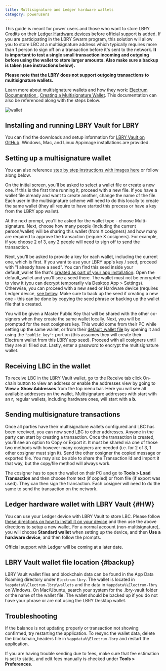 ```yaml
---
title: Multisignature and Ledger hardware wallets
category: powerusers
---
```


This guide is meant for power users and those who want to store LBRY Credits on their [Ledger Hardware devices](#HW) before official support is added. If you are participating in the LBRY Swarm program, this solution will allow you to store LBC at a multisignature address which typically requires more than 1 person to sign off on a transaction before it's sent to the network. **It is important to test a single small transaction incoming and outgoing before using the wallet to store larger amounts. Also make sure a backup is taken (see instructions below).**

**Please note that the LBRY does not support outgoing transactions to multisignature wallets.**

Learn more about multisignature wallets and how they work: [Electrum Documentation ](http://docs.electrum.org/en/latest/multisig.html), [Creating a Multisignature Wallet](https://bitcoinelectrum.com/creating-a-multisig-wallet/). This documentation can also be referenced along with the steps below.

![wallet](https://spee.ch/2/multisig.jpg)

## Installing and running LBRY Vault for LBRY

You can find the downloads and setup information for [LBRY Vault on GitHub](https://github.com/kodxana/LBRY-Vault/releases). Windows, Mac, and Linux Appimage installations are provided.

## Setting up a multisignature wallet

You can also reference [step by step instructions with images here](https://drive.google.com/file/d/1zS9gXyfsz8e5gQGj8GrtlzCuhIWibQv4/view) or follow along below.

On the initial screen, you'll be asked to select a wallet file or create a new one. If this is the first time running it, proceed with a new file. If you have a wallet file already and want to create another, change the name of the file. Each user in the multisignature scheme will need to do this locally to create the same wallet (they all require to have started this process or have a key from the LBRY app wallet).

At the next prompt, you'll be asked for the wallet type - choose Multi-signature. Next, choose how many people (including the current person/wallet) will be sharing this wallet (from X cosigners) and how many are required to approve the transaction (require X cosigners). For example, if you choose 2 of 3, any 2 people will need to sign off to send the transaction.

Next, you'll be asked to provide a key for each wallet, including the current one, which is first. If you want to use your LBRY app's key / seed, proceed with  "I already have a seed". You can find this seed inside your default_wallet file that's [created as part of your app installation](https://lbry.io/faq/how-to-backup-wallet). Open the default_wallet and you'll see a seed there. The wallet must not be encrypted to view it (you can decrypt temporarily via Desktop App > Settings). Otherwise, you can proceed with a new seed or Hardware device (requires Ledger device, [see below](#HW). Make sure to back up the seed if creating a new one - this can be done by copying the seed phrase or backing up the wallet file that's created.

You will be given a Master Public Key that will be shared with the other co-signers when they create the same wallet locally. Next, you will be prompted for the next cosigners key. This would come from their PC while setting up the same wallet, or from their [default_wallet file](https://lbry.io/faq/how-to-backup-wallet) by opening it and using the ```"public_key":``` portion (this assumes they will create their Electrum wallet from this LBRY app seed). Proceed with all cosigners until they are all filled out. Lastly, enter a password to encrypt the multisignature wallet.

## Receiving LBC in the wallet

To receive LBC in the LBRY Vault wallet, go to the Receive tab click On-chain button to view an address or enable the addresses view by going to **View > Show Addresses** from the top menu bar. Here you will see all available addresses on the wallet. Multisignature addresses with start with an **r**, regular wallets, including hardware ones, will start with a **b**.

## Sending multisignature transactions

Once all parties have their multisignature wallets configured and LBC has been received, you can now send LBC to other addresses. Anyone in the party can start by creating a transaction. Once the transaction is created, you'll see an option to Copy or Export it. It must be shared via one of those two methods with however many cosigners are needed (i.e. for 2 of 3, 1 other cosigner must sign it). Send the other cosigner the copied message or exported file. You may also be able to share the Transaction Id and import it that way, but the copy/file method will always work.

The cosigner has to open the wallet on their PC and go to **Tools > Load Transaction** and then choose from text (if copied) or from file (if export was used). They can then sign the transaction. Each cosigner will need to do the same to send the transaction on the network.

## Ledger hardware wallet with LBRY Vault {#HW}

You can use your Ledger device with LBRY Vault to store LBC. Please follow [these directions on how to install it on your device](https://github.com/tzarebczan/ledger-app-btc/releases/tag/lbry) and then use the above directions to setup a new wallet. For a normal account (non-multisignature), you will choose **Standard wallet** when setting up the device, and then **Use a hardware device**, and then follow the prompts.

Official support with Ledger will be coming at a later date.

## LBRY Vault wallet file location {#backup}

LBRY Vault wallet files and blockchain data can be found in the App Data Roaming directory under `Electrum-lbry`. The wallet is located in `%appdata%\Electrum-lbry\wallets` and the data in `%appdata%\Electrum-lbry` on Windows. On Mac/Ubuntu, search your system for the .lbry-vault folder or the name of the wallet file. The wallet should be backed up if you do not have your phrase or are not using the LBRY Desktop wallet.

## Troubleshooting

If the balance is not updating properly or transaction not showing confirmed, try restarting the application. To resync the wallet data, delete the blockchain_headers file in `%appdata%\Electrum-lbry` and restart the application.

If you are having trouble sending due to fees, make sure that fee estimation is set to static, and edit fees manually is checked under **Tools > Preferences**.
